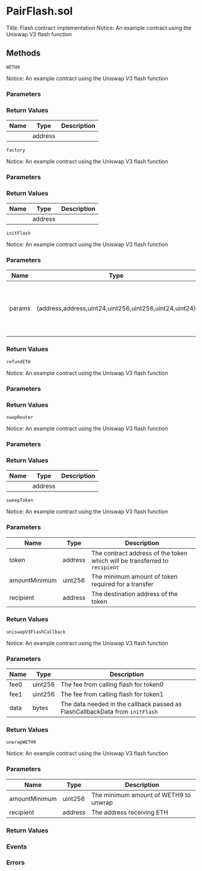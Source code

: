 
# PairFlash.sol
Title: Flash contract implementation
Notice: An example contract using the Uniswap V3 flash function

## Methods
```solidity
WETH9
```
Notice: An example contract using the Uniswap V3 flash function

### Parameters

### Return Values
| Name | Type | Description |
|---|---|---|
|  | address |  |

```solidity
factory
```
Notice: An example contract using the Uniswap V3 flash function

### Parameters

### Return Values
| Name | Type | Description |
|---|---|---|
|  | address |  |

```solidity
initFlash
```
Notice: An example contract using the Uniswap V3 flash function

### Parameters
| Name | Type | Description |
|---|---|---|
| params | (address,address,uint24,uint256,uint256,uint24,uint24) | The parameters necessary for flash and the callback, passed in as FlashParams |


### Return Values
```solidity
refundETH
```
Notice: An example contract using the Uniswap V3 flash function

### Parameters

### Return Values
```solidity
swapRouter
```
Notice: An example contract using the Uniswap V3 flash function

### Parameters

### Return Values
| Name | Type | Description |
|---|---|---|
|  | address |  |

```solidity
sweepToken
```
Notice: An example contract using the Uniswap V3 flash function

### Parameters
| Name | Type | Description |
|---|---|---|
| token | address | The contract address of the token which will be transferred to `recipient` |
| amountMinimum | uint256 | The minimum amount of token required for a transfer |
| recipient | address | The destination address of the token |


### Return Values
```solidity
uniswapV3FlashCallback
```
Notice: An example contract using the Uniswap V3 flash function

### Parameters
| Name | Type | Description |
|---|---|---|
| fee0 | uint256 | The fee from calling flash for token0 |
| fee1 | uint256 | The fee from calling flash for token1 |
| data | bytes | The data needed in the callback passed as FlashCallbackData from `initFlash` |


### Return Values
```solidity
unwrapWETH9
```
Notice: An example contract using the Uniswap V3 flash function

### Parameters
| Name | Type | Description |
|---|---|---|
| amountMinimum | uint256 | The minimum amount of WETH9 to unwrap |
| recipient | address | The address receiving ETH |


### Return Values

### Events

### Errors

